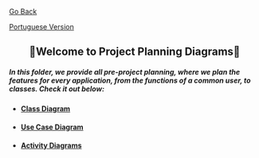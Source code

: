  <div>
  <p><a href="https://github.com/Squad-Back-End/reprography-nodejs/blob/master/docs/README-en.md">Go Back</a></p>
  <p><a href="https://github.com/Squad-Back-End/reprography-nodejs/blob/master/docs/diagrams/README.md">Portuguese Version</a></p>
</div>
 
 <h2 align="center">💭Welcome to Project Planning Diagrams💭</h2>

##### In this folder, we provide all pre-project planning, where we plan the features for every application, from the functions of a common user, to classes. Check it out below:

* #### [Class Diagram](https://github.com/Squad-Back-End/reprography-nodejs/blob/master/docs/diagrams/diagramas_de_classe/README-en.md)

* #### [Use Case Diagram](https://github.com/Squad-Back-End/reprography-nodejs/blob/master/docs/diagrams/diagramas_casos_de_uso/README-en.md)

* #### [Activity Diagrams](https://github.com/Squad-Back-End/reprography-nodejs/blob/master/docs/diagrams/diagramas_de_atividade/README-en.md)
